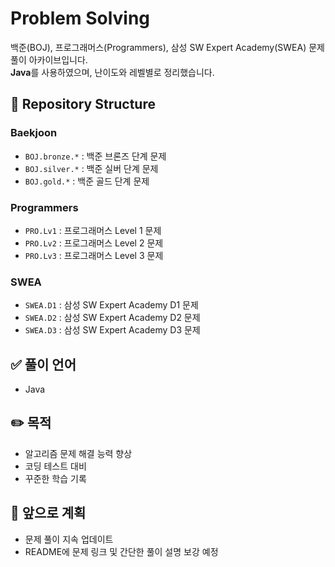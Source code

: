 # Problem Solving

백준(BOJ), 프로그래머스(Programmers), 삼성 SW Expert Academy(SWEA) 문제 풀이 아카이브입니다.  
**Java**를 사용하였으며, 난이도와 레벨별로 정리했습니다.  

## 📂 Repository Structure

### Baekjoon
- `BOJ.bronze.*` : 백준 브론즈 단계 문제
- `BOJ.silver.*` : 백준 실버 단계 문제
- `BOJ.gold.*` : 백준 골드 단계 문제

### Programmers
- `PRO.Lv1` : 프로그래머스 Level 1 문제
- `PRO.Lv2` : 프로그래머스 Level 2 문제
- `PRO.Lv3` : 프로그래머스 Level 3 문제

### SWEA
- `SWEA.D1` : 삼성 SW Expert Academy D1 문제
- `SWEA.D2` : 삼성 SW Expert Academy D2 문제
- `SWEA.D3` : 삼성 SW Expert Academy D3 문제

## ✅ 풀이 언어
- Java

## ✏️ 목적
- 알고리즘 문제 해결 능력 향상
- 코딩 테스트 대비
- 꾸준한 학습 기록

## 🚀 앞으로 계획
- 문제 풀이 지속 업데이트
- README에 문제 링크 및 간단한 풀이 설명 보강 예정
